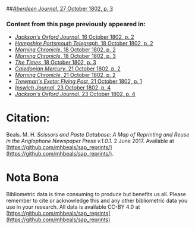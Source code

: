 ##[*Aberdeen Journal*, 27 October 1802, p. 3](https://mhbeals.github.io/sap_html/Aberdeen-Journal/Aberdeen-Journal-27-October-1802-p-3)

### Content from this page previously appeared in:
+ [*Jackson's Oxford Journal*, 16 October 1802, p. 2](https://mhbeals.github.io/sap_html/Jackson's-Oxford-Journal/Jackson's-Oxford-Journal-16-October-1802-p-2)
+ [*Hampshire Portsmouth Telegraph*, 18 October 1802, p. 2](https://mhbeals.github.io/sap_html/Hampshire-Portsmouth-Telegraph/Hampshire-Portsmouth-Telegraph-18-October-1802-p-2)
+ [*Morning Chronicle*, 18 October 1802, p. 2](https://mhbeals.github.io/sap_html/Morning-Chronicle/Morning-Chronicle-18-October-1802-p-2)
+ [*Morning Chronicle*, 18 October 1802, p. 3](https://mhbeals.github.io/sap_html/Morning-Chronicle/Morning-Chronicle-18-October-1802-p-3)
+ [*The Times*, 18 October 1802, p. 3](https://mhbeals.github.io/sap_html/The-Times/The-Times-18-October-1802-p-3)
+ [*Caledonian Mercury*, 21 October 1802, p. 2](https://mhbeals.github.io/sap_html/Caledonian-Mercury/Caledonian-Mercury-21-October-1802-p-2)
+ [*Morning Chronicle*, 21 October 1802, p. 2](https://mhbeals.github.io/sap_html/Morning-Chronicle/Morning-Chronicle-21-October-1802-p-2)
+ [*Trewman's Exeter Flying Post*, 21 October 1802, p. 1](https://mhbeals.github.io/sap_html/Trewman's-Exeter-Flying-Post/Trewman's-Exeter-Flying-Post-21-October-1802-p-1)
+ [*Ipswich Journal*, 23 October 1802, p. 4](https://mhbeals.github.io/sap_html/Ipswich-Journal/Ipswich-Journal-23-October-1802-p-4)
+ [*Jackson's Oxford Journal*, 23 October 1802, p. 4](https://mhbeals.github.io/sap_html/Jackson's-Oxford-Journal/Jackson's-Oxford-Journal-23-October-1802-p-4)
                    
# Citation: 

Beals. M. H. *Scissors and Paste Database: A Map of Reprinting and Reuse in the Anglophone Newspaper Press v.1.0.1.* 2 June 2017. Available at [https://github.com/mhbeals/sap_reprints/](https://github.com/mhbeals/sap_reprints/). 
                    
# Nota Bona

Bibliometric data is time consuming to produce but benefits us all. Please remember to cite or acknowledge this and any other bibliometric data you use in your research. All data is available CC-BY 4.0 at [https://github.com/mhbeals/sap_reprints](https://github.com/mhbeals/sap_reprints)